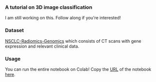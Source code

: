### A tutorial on 3D image classification

I am still working on this. Follow along if you're interested!


### Dataset

[NSCLC-Radiomics-Genomics](https://academictorrents.com/details/95b58ebfc1952780cfe2102dd7290889feefad66) which consists of CT scans with gene expression and relevant clinical data.

### Usage

You can run the entire notebook on Colab! Copy the [URL](https://github.com/hasibzunair/3D-image-classification-tutorial/blob/master/3D_image_classification.ipynb) of the notebook [here](https://colab.research.google.com/github/). 
